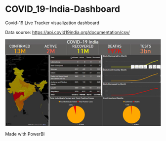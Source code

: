 # COVID_19-India-Dashboard
Covid-19 Live Tracker visualization dashboard

Data sourse: https://api.covid19india.org/documentation/csv/

![](COVIDIndia.JPG)

Made with PowerBI
